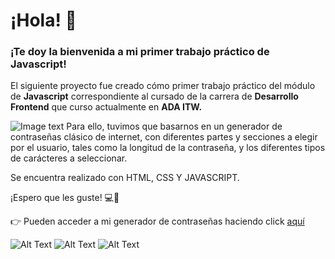 # ¡Hola! 🤗
### ¡Te doy la bienvenida a mi primer trabajo práctico de Javascript!

El siguiente proyecto fue creado cómo primer trabajo práctico del módulo de **Javascript** correspondiente al cursado de
la carrera de **Desarrollo Frontend** que curso actualmente en **ADA ITW.**

![Image text](https://github.com/ValeriaMercado/GeneradorDeContrasenias-TP1-Javascript/blob/main/imagenes/versiones/version%20movil%20y%20m%C3%A1s.png)
Para ello, tuvimos que basarnos en un generador de contraseñas clásico de internet, con diferentes partes y secciones a elegir por
el usuario, tales como la longitud de la contraseña, y los diferentes tipos de carácteres a seleccionar.

Se encuentra realizado con HTML, CSS Y JAVASCRIPT.

¡Espero que les guste! 💻🧡

👉 Pueden acceder a mi generador de contraseñas haciendo click [aquí](https://valeriamercado.github.io/GeneradorDeContrasenias-TP1-Javascript/)


![Alt Text](https://cdn3.emoji.gg/emojis/5988-pixelbongocat.gif) ![Alt Text](https://cdn3.emoji.gg/emojis/5988-pixelbongocat.gif) ![Alt Text](https://cdn3.emoji.gg/emojis/5988-pixelbongocat.gif)
